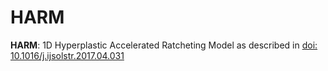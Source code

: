# HARM

__HARM__: 1D Hyperplastic Accelerated Ratcheting Model as described in [doi: 10.1016/j.ijsolstr.2017.04.031](https://doi.org/10.1016/j.ijsolstr.2017.04.031)
